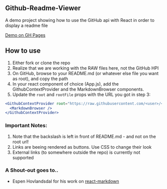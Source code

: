 ## Github-Readme-Viewer
A demo project showing how to use the GitHub api with React in order to display a readme file

[Demo on GH Pages](https://jkhoel.github.io/github-readme-viewer/)
## How to use
1. Either fork or clone the repo
2. Realize that we are working with the RAW files here, not the GitHub HPI
3. On GitHub, browse to your README.md (or whatever else file you want as root), and copy the path
4. In your react component of choice (App.js), add the GithubContextProvider and the MarkdownBrowser components.
5. Update the `root` and `rootFile` props with the URL you got in step 3:
```jsx
<GithubContextProvider root="https://raw.githubusercontent.com/<user>/<repo>/<branch>" rootFile="/README.md">
  <MarkdownBrowser />
</GithubContextProvider>
```

### Important Notes:
1. Note that the backslash is left in front of README.md - and not on the root url!
2. Links are beeing rendered as buttons. Use CSS to change their look
3. External links (to somewhere outside the repo) is currently not supported

### A Shout-out goes to..
- Espen Hovlandsdal for his work on [react-markdown](https://github.com/rexxars/react-markdown)

